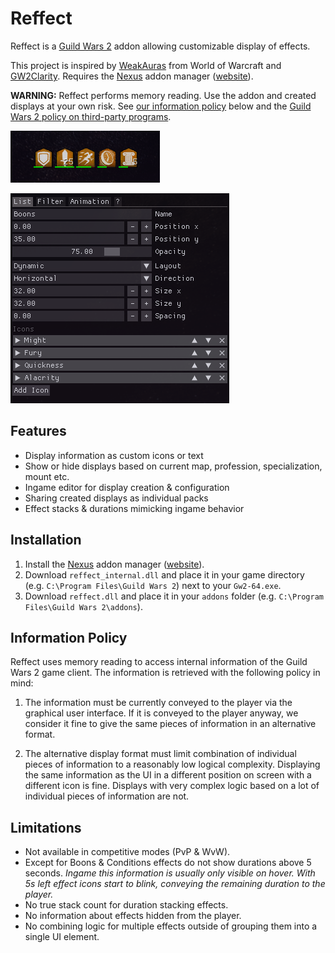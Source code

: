 # Reffect
Reffect is a [Guild Wars 2](https://guildwars2.com) addon allowing customizable display of effects.

This project is inspired by [WeakAuras](https://github.com/WeakAuras/WeakAuras2) from World of Warcraft and [GW2Clarity](https://github.com/Friendly0Fire/GW2Clarity).
Requires the [Nexus](https://github.com/RaidcoreGG/Nexus) addon manager ([website](https://raidcore.gg/Nexus)).

**WARNING:** Reffect performs memory reading. Use the addon and created displays at your own risk. See [our information policy](#information-policy) below and the [Guild Wars 2 policy on third-party programs](https://help.guildwars2.com/hc/en-us/articles/360013625034-Policy-Third-Party-Programs).

![Boons display](./docs/img/boons.png)

![List element](./docs/img/list.png)

## Features
- Display information as custom icons or text
- Show or hide displays based on current map, profession, specialization, mount etc.
- Ingame editor for display creation & configuration
- Sharing created displays as individual packs
- Effect stacks & durations mimicking ingame behavior

## Installation
1. Install the [Nexus](https://github.com/RaidcoreGG/Nexus) addon manager ([website](https://raidcore.gg/Nexus)).
2. Download `reffect_internal.dll` and place it in your game directory (e.g. `C:\Program Files\Guild Wars 2`) next to your `Gw2-64.exe`.
3.  Download `reffect.dll` and place it in your `addons` folder (e.g. `C:\Program Files\Guild Wars 2\addons`).

## Information Policy
Reffect uses memory reading to access internal information of the Guild Wars 2 game client.
The information is retrieved with the following policy in mind:

1. The information must be currently conveyed to the player via the graphical user interface. If it is conveyed to the player anyway, we consider it fine to give the same pieces of information in an alternative format.

2. The alternative display format must limit combination of individual pieces of information to a reasonably low logical complexity. Displaying the same information as the UI in a different position on screen with a different icon is fine. Displays with very complex logic based on a lot of individual pieces of information are not.

## Limitations 
- Not available in competitive modes (PvP & WvW).
- Except for Boons & Conditions effects do not show durations above 5 seconds. *Ingame this information is usually only visible on hover. With 5s left effect icons start to blink, conveying the remaining duration to the player.*
- No true stack count for duration stacking effects.
- No information about effects hidden from the player.
- No combining logic for multiple effects outside of grouping them into a single UI element.
